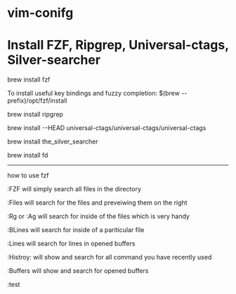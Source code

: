 # vim-conifg

# Install FZF, Ripgrep, Universal-ctags, Silver-searcher


brew install fzf

To install useful key bindings and fuzzy completion:
$(brew --prefix)/opt/fzf/install

brew install ripgrep

brew install --HEAD universal-ctags/universal-ctags/universal-ctags

brew install the_silver_searcher

brew install fd

--------------------------------------------------
how to use fzf

:FZF
will simply search all files in the directory

:Files
will search for the files and preveiwing them on the right

:Rg or :Ag
will search for inside of the files which is very handy

:BLines
will search for inside of a pariticular file

:Lines
will search for lines in opened buffers

:Histroy:
will show and search for all command you have recently used

:Buffers
will show and search for opened buffers

:test
